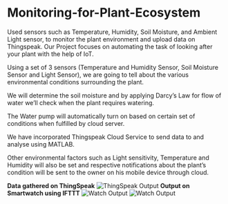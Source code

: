 # Monitoring-for-Plant-Ecosystem
Used sensors such as Temperature, Humidity, Soil Moisture, and Ambient Light sensor, to monitor the plant environment and upload data on Thingspeak.
Our Project focuses on automating the task of looking after your plant with the help of IoT. 

Using a set of 3 sensors (Temperature and Humidity Sensor, Soil Moisture Sensor and Light Sensor), we are going to tell about the various environmental conditions surrounding the plant. 

We will determine the soil moisture and by applying Darcy’s Law for flow of water we’ll check when the plant requires watering. 

The Water pump will automatically turn on based on certain set of conditions when fulfilled by cloud server. 

We have incorporated Thingspeak Cloud Service to send data to and analyse using MATLAB. 

Other environmental factors such as Light sensitivity, Temperature and Humidity will also be set and respective notifications about the plant’s condition will be sent to the owner on his mobile device through cloud.

**Data gathered on ThingSpeak**
![ThingSpeak Output](https://i.imgur.com/Ux25mAX.png)
**Output on Smartwatch using IFTTT**
![Watch Output](https://i.imgur.com/iC17k84.png)
![Watch Output](https://i.imgur.com/qM1tpbQ.png)
